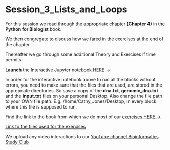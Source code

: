 # Session_3_Lists_and_Loops

For this session we read through the appropriate chapter **(Chapter 4)** in the **Python for Biologist** book.

We then congregate to discuss how we fared in the exercises at the end of the chapter.

Thereafter we go through some additional Theory and Exercises if time permits.

**Launch** the Interactive Jupyter notebook [HERE ->]([![Binder](https://mybinder.org/badge_logo.svg)](https://mybinder.org/v2/gh/Bioinformatics-studyclub/Session_3_Lists_and_Loops/main))

In order for the interactive notebook above to run all the blocks without errors, you need to make sure that the files that are used, are stored in the appropriate directories. 
So save a copy of the **dna.txt**, **genomic_dna.txt** and the **input.txt** files on your personal Desktop. 
Also change the file path to your OWN file path. E.g. /home/Cathy_Jones/Desktop, in every block where this file is supposed to run.

Find the link to the book from which we do most of our [exercises HERE ->](https://ia800602.us.archive.org/18/items/PythonForBiologists./Python%20for%20Biologists..pdf)

[Link to the files used for the exercises](https://pythonforbiologists.com/s/python_for_biologists_exercises.zip)

We upload any video interactions to our [YouTube channel Bioinformatics Study Club](https://www.youtube.com/playlist?list=PLdtMu2g-VS-wU0W-E19GuwJcaOnqrb-14)
